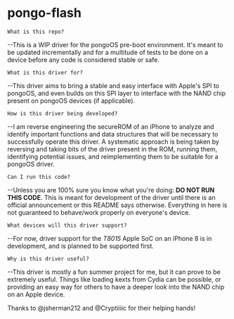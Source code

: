 # pongo-flash

`What is this repo?`

--This is a WIP driver for the pongoOS pre-boot environment. It's meant to be updated incrementally and for a multitude of tests to be done on a device before any code is considered stable or safe.

`What is this driver for?`

--This driver aims to bring a stable and easy interface with Apple's SPI to pongoOS, and even builds on this SPI layer to interface with the NAND chip present on pongoOS devices (if applicable).

`How is this driver being developed?`

--I am reverse engineering the secureROM of an iPhone to analyze and identify important functions and data structures that will be necessary to successfully operate this driver. A systematic approach is being taken by reversing and taking bits of the driver present in the ROM, running them, identifying potential issues, and reimplementing them to be suitable for a pongoOS driver.

`Can I run this code?`

--Unless you are 100% sure you know what you're doing: **DO NOT RUN THIS CODE**. This is meant for development of the driver until there is an official announcement or this README says otherwise. Everything in here is not guaranteed to behave/work properly on everyone's device.

`What devices will this driver support?`

--For now, driver support for the _T8015_ Apple SoC on an iPhone 8 is in development, and is planned to be supported first.

`Why is this driver useful?`

--This driver is mostly a fun summer project for me, but it can prove to be extremely useful. Things like loading kexts from Cydia can be possible, or providing an easy way for others to have a deeper look into the NAND chip on an Apple device.

Thanks to @jsherman212 and @Cryptiiiic for their helping hands!
